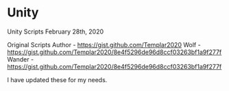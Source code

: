 # Unity
Unity Scripts
February 28th, 2020


Original Scripts
Author - https://gist.github.com/Templar2020
Wolf - https://gist.github.com/Templar2020/8e4f5296de96d8ccf03263bf1a9f277f
Wander - https://gist.github.com/Templar2020/8e4f5296de96d8ccf03263bf1a9f277f

I have updated these for my needs.
